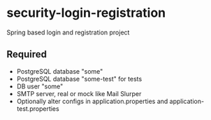 # security-login-registration
Spring based login and registration project

## Required
- PostgreSQL database "some" 
- PostgreSQL database "some-test" for tests 
- DB user "some"
- SMTP server, real or mock like Mail Slurper
- Optionally alter configs in 
application.properties and application-test.properties